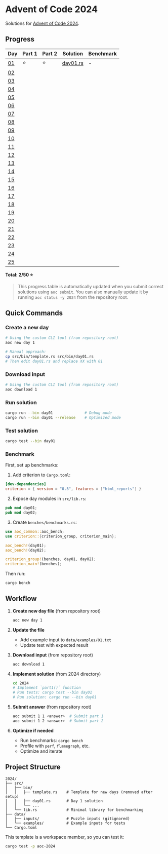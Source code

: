 # Advent of Code 2024

Solutions for [Advent of Code 2024](https://adventofcode.com/2024).

## Progress

| Day                                        | Part 1 | Part 2 | Solution                     | Benchmark |
| ------------------------------------------ | ------ | ------ | ---------------------------- | --------- |
| [01](https://adventofcode.com/2024/day/1)  | ⭐     | ⭐     | [day01.rs](src/bin/day01.rs) | -         |
| [02](https://adventofcode.com/2024/day/2)  |        |        |                              |           |
| [03](https://adventofcode.com/2024/day/3)  |        |        |                              |           |
| [04](https://adventofcode.com/2024/day/4)  |        |        |                              |           |
| [05](https://adventofcode.com/2024/day/5)  |        |        |                              |           |
| [06](https://adventofcode.com/2024/day/6)  |        |        |                              |           |
| [07](https://adventofcode.com/2024/day/7)  |        |        |                              |           |
| [08](https://adventofcode.com/2024/day/8)  |        |        |                              |           |
| [09](https://adventofcode.com/2024/day/9)  |        |        |                              |           |
| [10](https://adventofcode.com/2024/day/10) |        |        |                              |           |
| [11](https://adventofcode.com/2024/day/11) |        |        |                              |           |
| [12](https://adventofcode.com/2024/day/12) |        |        |                              |           |
| [13](https://adventofcode.com/2024/day/13) |        |        |                              |           |
| [14](https://adventofcode.com/2024/day/14) |        |        |                              |           |
| [15](https://adventofcode.com/2024/day/15) |        |        |                              |           |
| [16](https://adventofcode.com/2024/day/16) |        |        |                              |           |
| [17](https://adventofcode.com/2024/day/17) |        |        |                              |           |
| [18](https://adventofcode.com/2024/day/18) |        |        |                              |           |
| [19](https://adventofcode.com/2024/day/19) |        |        |                              |           |
| [20](https://adventofcode.com/2024/day/20) |        |        |                              |           |
| [21](https://adventofcode.com/2024/day/21) |        |        |                              |           |
| [22](https://adventofcode.com/2024/day/22) |        |        |                              |           |
| [23](https://adventofcode.com/2024/day/23) |        |        |                              |           |
| [24](https://adventofcode.com/2024/day/24) |        |        |                              |           |
| [25](https://adventofcode.com/2024/day/25) |        |        |                              |           |

**Total: 2/50 ⭐**

> This progress table is automatically updated when you submit correct solutions using `aoc submit`.
> You can also manually update it by running `aoc status -y 2024` from the repository root.

## Quick Commands

### Create a new day

```bash
# Using the custom CLI tool (from repository root)
aoc new day 1

# Manual approach:
cp src/bin/template.rs src/bin/day01.rs
# Then edit day01.rs and replace XX with 01
```

### Download input

```bash
# Using the custom CLI tool (from repository root)
aoc download 1
```

### Run solution

```bash
cargo run --bin day01              # Debug mode
cargo run --bin day01 --release    # Optimized mode
```

### Test solution

```bash
cargo test --bin day01
```

### Benchmark

First, set up benchmarks:

1. Add criterion to `Cargo.toml`:

```toml
[dev-dependencies]
criterion = { version = "0.5", features = ["html_reports"] }
```

2. Expose day modules in `src/lib.rs`:

```rust
pub mod day01;
pub mod day02;
```

3. Create `benches/benchmarks.rs`:

```rust
use aoc_common::aoc_bench;
use criterion::{criterion_group, criterion_main};

aoc_bench!(day01);
aoc_bench!(day02);

criterion_group!(benches, day01, day02);
criterion_main!(benches);
```

Then run:

```bash
cargo bench
```

## Workflow

1. **Create new day file** (from repository root)

   ```bash
   aoc new day 1
   ```

2. **Update the file**
   - Add example input to `data/examples/01.txt`
   - Update test with expected result

3. **Download input** (from repository root)

   ```bash
   aoc download 1
   ```

4. **Implement solution** (from 2024 directory)

   ```bash
   cd 2024
   # Implement `part1()` function
   # Run tests: cargo test --bin day01
   # Run solution: cargo run --bin day01
   ```

5. **Submit answer** (from repository root)

   ```bash
   aoc submit 1 1 <answer>  # Submit part 1
   aoc submit 1 2 <answer>  # Submit part 2
   ```

6. **Optimize if needed**
   - Run benchmarks: `cargo bench`
   - Profile with `perf`, `flamegraph`, etc.
   - Optimize and iterate

## Project Structure

```
2024/
├── src/
│   ├── bin/
│   │   ├── template.rs    # Template for new days (removed after setup)
│   │   ├── day01.rs       # Day 1 solution
│   │   └── ...
│   └── lib.rs             # Minimal library for benchmarking
├── data/
│   ├── inputs/            # Puzzle inputs (gitignored)
│   └── examples/          # Example inputs for tests
└── Cargo.toml
```

This template is a workspace member, so you can test it:

```bash
cargo test -p aoc-2024
```
